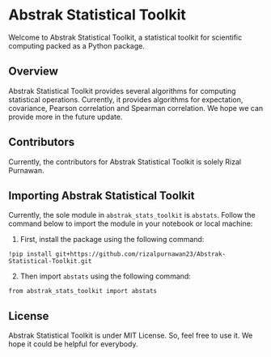# **Abstrak Statistical Toolkit**

Welcome to Abstrak Statistical Toolkit, a statistical toolkit for
scientific computing packed as a Python package.

## **Overview**

Abstrak Statistical Toolkit provides several algorithms for computing
statistical operations. Currently, it provides algorithms for
expectation, covariance, Pearson correlation and Spearman correlation.
We hope we can provide more in the future update.

## **Contributors**

Currently, the contributors for Abstrak Statistical Toolkit is solely
Rizal Purnawan.

## **Importing Abstrak Statistical Toolkit**

Currently, the sole module in `abstrak_stats_toolkit` is `abstats`.
Follow the command below to import the module in your notebook or
local machine:

1. First, install the package using the following command:
```
!pip install git+https://github.com/rizalpurnawan23/Abstrak-Statistical-Toolkit.git
```
2. Then import `abstats` using the following command:
```
from abstrak_stats_toolkit import abstats
```

## **License**

Abstrak Statistical Toolkit is under MIT License. So, feel free to
use it. We hope it could be helpful for everybody.
